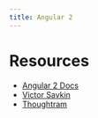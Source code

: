 ```yaml
---
title: Angular 2
---
```


Resources
=========

* [Angular 2 Docs](https://angular.io/docs/ts/latest/)
* [Victor Savkin](https://vsavkin.com/)
* [Thoughtram](http://blog.thoughtram.io/angular/2016/09/15/angular-2-final-is-out.html)